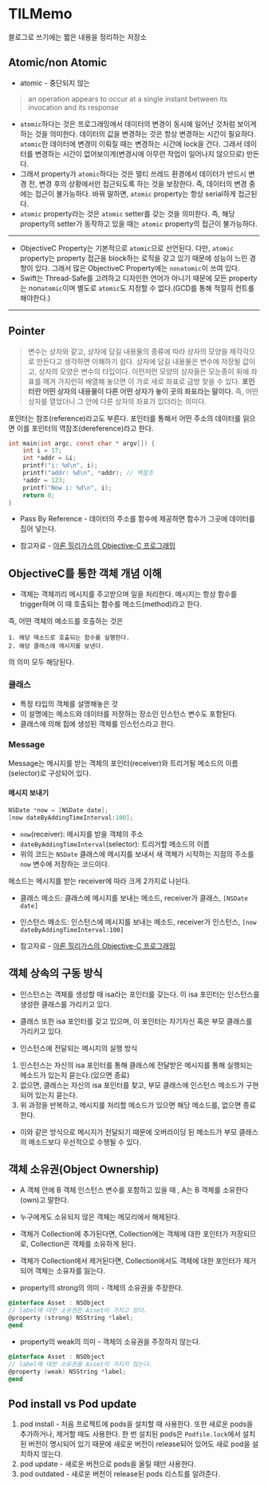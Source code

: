 # TILMemo
블로그로 쓰기에는 짧은 내용을 정리하는 저장소

## Atomic/non Atomic

* atomic - 중단되지 않는

> an operation appears to occur at a single instant between its invocation and its response

* `atomic`하다는 것은 프로그래밍에서 데이터의 변경이 동시에 일어난 것처럼 보이게 하는 것을 의미한다. 데이터의 값을 변경하는 것은 항상 변경하는 시간이 필요하다.  `atomic`한 데이터에 변경이 이뤄질 때는 변경하는 시간에 lock을 건다. 그래서 데이터를 변경하는 시간이 없어보이게(변경시에 아무런 작업이 일어나지 않으므로) 만든다.
* 그래서 property가 `atomic`하다는 것은 멀티 쓰레드 환경에서 데이터가 반드시 변경 전, 변경 후의 상황에서만 접근되도록 하는 것을 보장한다. 즉, 데이터의 변경 중에는 접근이 불가능하다. 바꿔 말하면, `atomic` property는 항상 serial하게 접근된다.
* `atomic` property라는 것은 `atomic` setter를 갖는 것을 의미한다. 즉, 해당 property의 setter가 동작하고 있을 때는 `atomic` property의 접근이 불가능하다.

---

* ObjectiveC Property는 기본적으로 `atomic`으로 선언된다. 다만, `atomic` property는 property 접근을 block하는 로직을 갖고 있기 때문에 성능이 느린 경향이 있다. 그래서 많은 ObjectiveC Property에는 `nonatomic`이 쓰여 있다.
* Swift는 Thread-Safe를 고려하고 디자인한 언어가 아니기 때문에 모든 property는 non`atomic`이며 별도로 `atomic`도 지정할 수 없다.(GCD를 통해 적절히 컨트롤 해야한다.)

---

## Pointer

> 변수는 상자와 같고, 상자에 담길 내용물의 종류에 따라 상자의 모양을 제각각으로 만든다고 생각하면 이해하기 쉽다. 상자에 담길 내용물은 변수에 저장될 값이고, 상자의 모양은 변수의 타입이다. 이런저런 모양의 상자들은 모눈종이 위에 좌표를 매겨 가지런히 배열해 놓으면 이 가로 세로 좌표로 금방 찾을 수 있다. **포인터란 어떤 상자의 내용물이 다른 어떤 상자가 놓이 곳의 좌표라는 말이다.** 즉, 어떤 상자를 열었더니 그 안에 다른 상자의 좌표가 있더라는 의미다.

포인터는 참조(reference)라고도 부른다. 포인터를 통해서 어떤 주소의 데이터를 읽으면 이를 포인터의 역참조(dereference)라고 한다.

```c
int main(int argc, const char * argv[]) {
    int i = 17;
    int *addr = &i;
    printf("i: %d\n", i);
    printf("addr: %d\n", *addr); // 역참조
    *addr = 123;
    printf("Now i: %d\n", i);
    return 0;
}
```

* Pass By Reference - 데이터의 주소를 함수에 제공하면 함수가 그곳에 데이터를 집어 넣는다.

* 참고자료 - [아론 힐리가스의 Objective-C 프로그래밍](https://www.kyobobook.co.kr/product/detailViewKor.laf?mallGb=KOR&ejkGb=KOR&barcode=9788994506401)



## ObjectiveC를 통한 객체 개념 이해
* 객체는 객체끼리 메시지를 주고받으며 일을 처리한다. 메시지는 항상 함수를 trigger하며 이 때 호출되는 함수를 메소드(method)라고 한다.

즉, 어떤 객체의 메소드를 호출하는 것은 

	1. 해당 메소드로 호출되는 함수를 실행한다.
	2. 해당 클래스에 메시지를 보낸다.

의 의미 모두 해당된다.

### 클래스

* 특정 타입의 객체를 설명해놓은 것
* 이 설명에는 메소드와 데이터를 저장하는 장소인 인스턴스 변수도 포함된다.
* 클래스에 의해 힙에 생성된 객체를 인스턴스라고 한다.

### Message

Message는 메시지를 받는 객체의 포인터(receiver)와 트리거될 메소드의 이름(selector)로 구성되어 있다.

#### 메시지 보내기
```objectivec
NSDate *now = [NSDate date];
[now dateByAddingTimeInterval:100];
```
* `now`(receiver): 메시지를 받을 객체의 주소
* `dateByAddingTimeInterval`(selector): 트리거할 메소드의 이름
* 위의 코드는 `NSDate` 클래스에 메시지를 보내서 새 객체가 시작하는 지점의 주소를 `now` 변수에 저장하는 코드이다.

메소드는 메시지를 받는 receiver에 따라 크게 2가지로 나뉜다.

* 클래스 메소드: 클래스에 메시지를 보내는 메소드, receiver가 클래스,  `[NSDate date]`
* 인스턴스 메소드: 인스턴스에 메시지를 보내는 메소드,  receiver가 인스턴스,  `[now dateByAddingTimeInterval:100]`
	
* 참고자료 - [아론 힐리가스의 Objective-C 프로그래밍](https://www.kyobobook.co.kr/product/detailViewKor.laf?mallGb=KOR&ejkGb=KOR&barcode=9788994506401)

## 객체 상속의 구동 방식
* 인스턴스는 객체를 생성할 때 isa라는 포인터를 갖는다. 이 isa 포인터는 인스턴스를 생성한 클래스를 가리키고 있다.
* 클래스 또한 isa 포인터를 갖고 있으며, 이 포인터는 자기자신 혹은 부모 클래스를 가리키고 있다.

*  인스턴스에 전달되는 메시지의 실행 방식
1. 인스턴스는 자신의 isa 포인터를 통해 클래스에 전달받은 메시지를 통해 실행되는 메소드가 있는지 묻는다.(있으면 종료)
2. 없으면, 클래스는 자신의 isa 포인터를 찾고, 부모 클래스에 인스턴스 메소드가 구현되어 있는지 묻는다.
3. 위 과정을 반복하고, 메시지를 처리할 메소드가 있으면 해당 메소드를, 없으면 종료한다.

* 이와 같은 방식으로 메시지가 전달되기 때문에 오버라이딩 된 메소드가 부모 클래스의 메소드보다 우선적으로 수행될 수 있다.


## 객체 소유권(Object Ownership)
* A 객체 안에 B 객체 인스턴스 변수를 포함하고 있을 때 , A는 B 객체를 소유한다(own)고 말한다.
* 누구에게도 소유되지 않은 객체는 메모리에서 해제된다.
* 객체가 Collection에 추가된다면, Collection에는 객체에 대한 포인터가 저장되므로, Collection은 객체를 소유하게 된다.
* 객체가 Collection에서 제거된다면, Collection에서도 객체에 대한 포인터가 제거되어 객체는 소유자를 잃는다.

* property의 strong의 의미 - 객체의 소유권을 주장한다.
```objectivec
@interface Asset : NSObject
// label에 대한 소유권은 Asset이 가지고 있다.
@property (strong) NSString *label;
@end
```

* property의 weak의 의미 - 객체의 소유권을 주장하지 않는다.
```objectivec
@interface Asset : NSObject
// label에 대한 소유권을 Asset이 가지지 않는다.
@property (weak) NSString *label;
@end
```

## Pod install vs Pod update

1. pod install - 처음 프로젝트에 pods을 설치할 때 사용한다. 또한 새로운 pods을 추가하거나, 제거할 때도 사용한다. 한 번 설치된 pods은 `Podfile.lock`에서 
설치된 버전이 명시되어 있기 때문에 새로운 버전이 release되어 있어도 새로 pod을 설치하지 않는다.
1. pod update - 새로운 버전으로 pods을 올릴 때만 사용한다.
1. pod outdated - 새로운 버전이 release된 pods 리스트를 알려준다.

